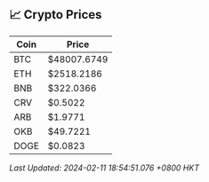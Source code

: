 ## 📈 Crypto Prices

| Coin | Price |
| ---- | ----- |
| BTC | $48007.6749 |
| ETH | $2518.2186 |
| BNB | $322.0366 |
| CRV | $0.5022 |
| ARB | $1.9771 |
| OKB | $49.7221 |
| DOGE | $0.0823 |

_Last Updated: 2024-02-11 18:54:51.076 +0800 HKT_